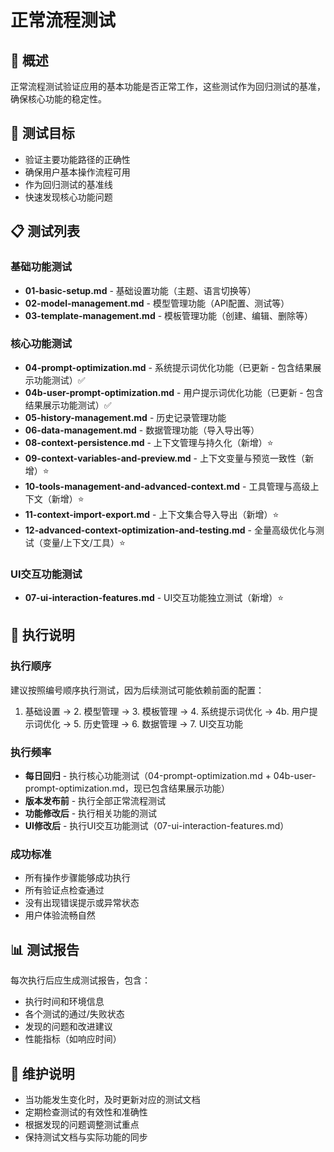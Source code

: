 # 正常流程测试

## 📖 概述

正常流程测试验证应用的基本功能是否正常工作，这些测试作为回归测试的基准，确保核心功能的稳定性。

## 🎯 测试目标

- 验证主要功能路径的正确性
- 确保用户基本操作流程可用
- 作为回归测试的基准线
- 快速发现核心功能问题

## 📋 测试列表

### 基础功能测试
- **01-basic-setup.md** - 基础设置功能（主题、语言切换等）
- **02-model-management.md** - 模型管理功能（API配置、测试等）
- **03-template-management.md** - 模板管理功能（创建、编辑、删除等）

### 核心功能测试
- **04-prompt-optimization.md** - 系统提示词优化功能（已更新 - 包含结果展示功能测试）✅
- **04b-user-prompt-optimization.md** - 用户提示词优化功能（已更新 - 包含结果展示功能测试）✅
- **05-history-management.md** - 历史记录管理功能
- **06-data-management.md** - 数据管理功能（导入导出等）
- **08-context-persistence.md** - 上下文管理与持久化（新增）⭐
- **09-context-variables-and-preview.md** - 上下文变量与预览一致性（新增）⭐
- **10-tools-management-and-advanced-context.md** - 工具管理与高级上下文（新增）⭐
- **11-context-import-export.md** - 上下文集合导入导出（新增）⭐
 - **12-advanced-context-optimization-and-testing.md** - 全量高级优化与测试（变量/上下文/工具）⭐

### UI交互功能测试
- **07-ui-interaction-features.md** - UI交互功能独立测试（新增）⭐

## 🤖 执行说明

### 执行顺序
建议按照编号顺序执行测试，因为后续测试可能依赖前面的配置：

1. 基础设置 → 2. 模型管理 → 3. 模板管理 → 4. 系统提示词优化 → 4b. 用户提示词优化 → 5. 历史管理 → 6. 数据管理 → 7. UI交互功能

### 执行频率
- **每日回归** - 执行核心功能测试（04-prompt-optimization.md + 04b-user-prompt-optimization.md，现已包含结果展示功能）
- **版本发布前** - 执行全部正常流程测试
- **功能修改后** - 执行相关功能的测试
- **UI修改后** - 执行UI交互功能测试（07-ui-interaction-features.md）

### 成功标准
- 所有操作步骤能够成功执行
- 所有验证点检查通过
- 没有出现错误提示或异常状态
- 用户体验流畅自然

## 📊 测试报告

每次执行后应生成测试报告，包含：
- 执行时间和环境信息
- 各个测试的通过/失败状态
- 发现的问题和改进建议
- 性能指标（如响应时间）

## 🔄 维护说明

- 当功能发生变化时，及时更新对应的测试文档
- 定期检查测试的有效性和准确性
- 根据发现的问题调整测试重点
- 保持测试文档与实际功能的同步
